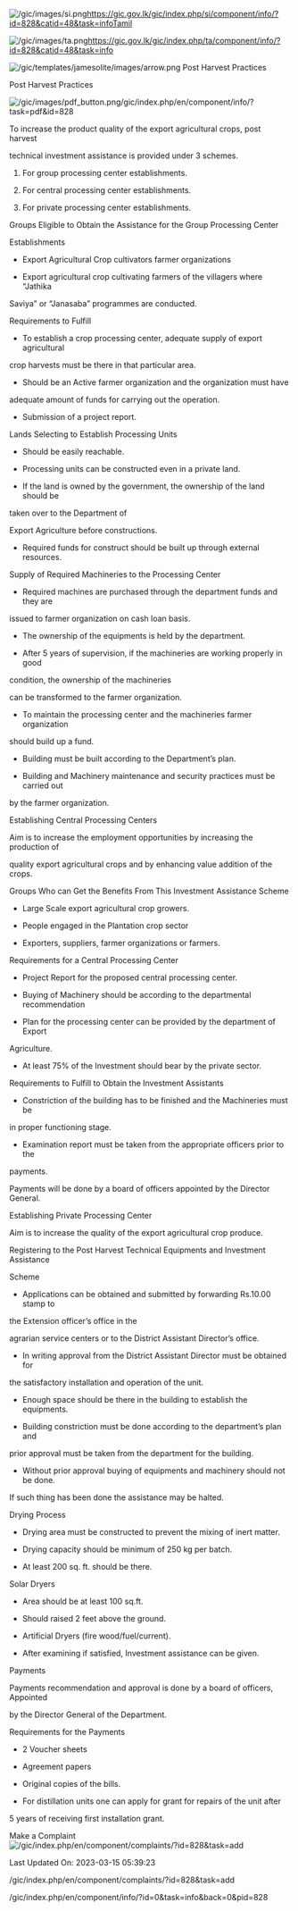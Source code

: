 <!-- Source: https://gic.gov.lk/gic/index.php/en/component/info/?id=828&catid=48&task=info -->

![/gic/images/si.png](/gic/images/si.png)https://gic.gov.lk/gic/index.php/si/component/info/?id=828&catid=48&task=infoTamil

![/gic/images/ta.png](/gic/images/ta.png)https://gic.gov.lk/gic/index.php/ta/component/info/?id=828&catid=48&task=info

![/gic/templates/jamesolite/images/arrow.png](/gic/templates/jamesolite/images/arrow.png) Post Harvest Practices

Post Harvest Practices

![/gic/images/pdf_button.png](/gic/images/pdf_button.png)/gic/index.php/en/component/info/?task=pdf&id=828

To increase the product quality of the export agricultural crops, post harvest

technical investment assistance is provided under 3 schemes.

 1. For group processing center establishments.

 2. For central processing center establishments.

 3. For private processing center establishments.

Groups Eligible to Obtain the Assistance for the Group Processing Center

Establishments

 * Export Agricultural Crop cultivators farmer organizations

 * Export agricultural crop cultivating farmers of the villagers where “Jathika

 Saviya” or “Janasaba” programmes are conducted.

Requirements to Fulfill

 * To establish a crop processing center, adequate supply of export agricultural

 crop harvests must be there in that particular area.

 * Should be an Active farmer organization and the organization must have

 adequate amount of funds for carrying out the operation.

 * Submission of a project report.

Lands Selecting to Establish Processing Units

 * Should be easily reachable.

 * Processing units can be constructed even in a private land.

 * If the land is owned by the government, the ownership of the land should be

 taken over to the Department of

 Export Agriculture before constructions.

 * Required funds for construct should be built up through external resources.

Supply of Required Machineries to the Processing Center

 * Required machines are purchased through the department funds and they are

 issued to farmer organization on cash loan basis.

 * The ownership of the equipments is held by the department.

 * After 5 years of supervision, if the machineries are working properly in good

 condition, the ownership of the machineries

 can be transformed to the farmer organization.

 * To maintain the processing center and the machineries farmer organization

 should build up a fund.

 * Building must be built according to the Department’s plan.

 * Building and Machinery maintenance and security practices must be carried out

 by the farmer organization.

Establishing Central Processing Centers

Aim is to increase the employment opportunities by increasing the production of

quality export agricultural crops and by enhancing value addition of the crops.

Groups Who can Get the Benefits From This Investment Assistance Scheme

 * Large Scale export agricultural crop growers.

 * People engaged in the Plantation crop sector

 * Exporters, suppliers, farmer organizations or farmers.

Requirements for a Central Processing Center

 * Project Report for the proposed central processing center.

 * Buying of Machinery should be according to the departmental recommendation

 * Plan for the processing center can be provided by the department of Export

 Agriculture.

 * At least 75% of the Investment should bear by the private sector.

Requirements to Fulfill to Obtain the Investment Assistants

 * Constriction of the building has to be finished and the Machineries must be

 in proper functioning stage.

 * Examination report must be taken from the appropriate officers prior to the

 payments.

Payments will be done by a board of officers appointed by the Director General.

Establishing Private Processing Center

Aim is to increase the quality of the export agricultural crop produce.

Registering to the Post Harvest Technical Equipments and Investment Assistance

Scheme

 * Applications can be obtained and submitted by forwarding Rs.10.00 stamp to

 the Extension officer’s office in the

 agrarian service centers or to the District Assistant Director’s office.

 * In writing approval from the District Assistant Director must be obtained for

 the satisfactory installation and operation of the unit.

 * Enough space should be there in the building to establish the equipments.

 * Building constriction must be done according to the department’s plan and

 prior approval must be taken from the department for the building.

 * Without prior approval buying of equipments and machinery should not be done.

 If such thing has been done the assistance may be halted.

Drying Process

 * Drying area must be constructed to prevent the mixing of inert matter.

 * Drying capacity should be minimum of 250 kg per batch.

 * At least 200 sq. ft. should be there.

Solar Dryers

 * Area should be at least 100 sq.ft.

 * Should raised 2 feet above the ground.

 * Artificial Dryers (fire wood/fuel/current).

 * After examining if satisfied, Investment assistance can be given.

Payments

Payments recommendation and approval is done by a board of officers, Appointed

by the Director General of the Department.

Requirements for the Payments

 * 2 Voucher sheets

 * Agreement papers

 * Original copies of the bills.

 * For distillation units one can apply for grant for repairs of the unit after

 5 years of receiving first installation grant.

Make a Complaint ![/gic/index.php/en/component/complaints/?id=828&task=add](/gic/index.php/en/component/complaints/?id=828&task=add)

Last Updated On: 2023-03-15 05:39:23

/gic/index.php/en/component/complaints/?id=828&task=add

/gic/index.php/en/component/info/?id=0&task=info&back=0&pid=828